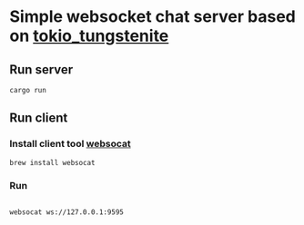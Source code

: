 # Simple websocket chat server based on [tokio_tungstenite](https://github.com/snapview/tokio-tungstenite/tree/master)

## Run server

```shell
cargo run
```

## Run client

### Install client tool [websocat](https://github.com/vi/websocat)

```shell
brew install websocat
```

### Run

```shell

websocat ws://127.0.0.1:9595
```
